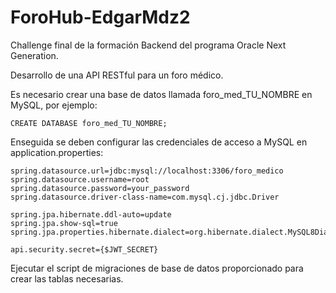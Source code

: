 # ForoHub-EdgarMdz2

Challenge final de la formación Backend del programa Oracle Next Generation.

Desarrollo de una API RESTful para un foro médico.

Es necesario crear una base de datos llamada foro_med_TU_NOMBRE en MySQL, por ejemplo:
```
CREATE DATABASE foro_med_TU_NOMBRE;
```

Enseguida se deben configurar las credenciales de acceso a MySQL en application.properties:
```
spring.datasource.url=jdbc:mysql://localhost:3306/foro_medico
spring.datasource.username=root
spring.datasource.password=your_password
spring.datasource.driver-class-name=com.mysql.cj.jdbc.Driver

spring.jpa.hibernate.ddl-auto=update
spring.jpa.show-sql=true
spring.jpa.properties.hibernate.dialect=org.hibernate.dialect.MySQL8Dialect

api.security.secret={$JWT_SECRET}
```
Ejecutar el script de migraciones de base de datos proporcionado para crear las tablas necesarias.
